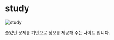 # study

![study](https://user-images.githubusercontent.com/95573777/220347683-d41e28ce-1a22-465a-8e2c-36253f84ce9c.gif)

풀었던 문제를 기반으로 정보를 제공해 주는 사이트 입니다.
